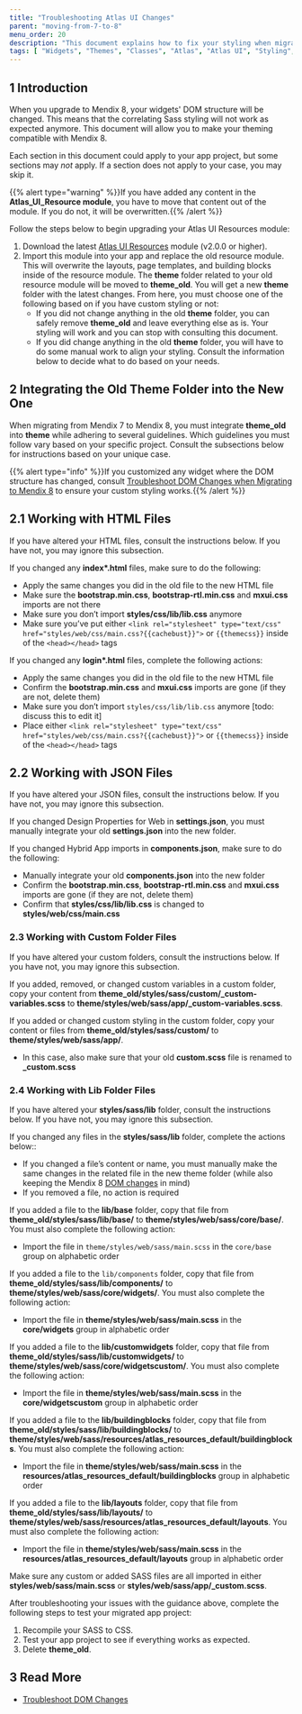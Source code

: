 ```yaml
---
title: "Troubleshooting Atlas UI Changes"
parent: "moving-from-7-to-8"
menu_order: 20
description: "This document explains how to fix your styling when migrating a project from Mendix 7 to Mendix 8."
tags: [ "Widgets", "Themes", "Classes", "Atlas", "Atlas UI", "Styling", "SASS", "CSS"]
---
```


## 1 Introduction

When you upgrade to Mendix 8, your widgets' DOM structure will be changed. This means that the correlating Sass styling will not work as expected anymore. This document will allow you to make your theming compatible with Mendix 8.

Each section in this document could apply to your app project, but some sections may *not* apply. If a section does not apply to your case, you may skip it.

{{% alert type="warning" %}}If you have added any content in the **Atlas_UI_Resource module**, you have to move that content out of the module. If you do not, it will be overwritten.{{% /alert %}}

Follow the steps below to begin upgrading your Atlas UI Resources module:

1. Download the latest [Atlas UI Resources](https://appstore.home.mendix.com/link/app/104730/) module (v2.0.0 or higher).
2. Import this module into your app and replace the old resource module. This will overwrite the layouts, page templates, and building blocks inside of the resource module. The **theme** folder related to your old resource module will be moved to **theme_old**. You will get a new **theme** folder with the latest changes. From here, you must choose one of the following based on if you have custom styling or not:<br />
	* If you did not change anything in the old **theme** folder, you can safely remove **theme_old** and leave everything else as is. Your styling will work and you can stop with consulting this document. <br />
	* If you did change anything in the old **theme** folder, you will have to do some manual work to align your styling. Consult the information below to decide what to do based on your needs.

## 2 Integrating the Old Theme Folder into the New One

When migrating from Mendix 7 to Mendix 8, you must integrate **theme_old** into **theme** while adhering to several guidelines. Which guidelines you must follow vary based on your specific project. Consult the subsections below for instructions based on your unique case.

{{% alert type="info" %}}If you customized any widget where the DOM structure has changed, consult [Troubleshoot DOM Changes when Migrating to Mendix 8](migration-dom-issues) to ensure your custom styling works.{{% /alert %}}

## 2.1 Working with HTML Files

If you have altered your HTML files, consult the instructions below. If you have not, you may ignore this subsection.

If you changed any **index\*.html** files, make sure to do the following:

* Apply the same changes you did in the old file to the new HTML file
* Make sure the **bootstrap.min.css**, **bootstrap-rtl.min.css** and **mxui.css** imports are not there
* Make sure you don’t import **styles/css/lib/lib.css** anymore
* Make sure you’ve put either `<link rel="stylesheet" type="text/css" href="styles/web/css/main.css?{{cachebust}}">` or `{{themecss}}` inside of the `<head></head>` tags

If you changed any **login\*.html** files, complete the following actions:

* Apply the same changes you did in the old file to the new HTML file
* Confirm the **bootstrap.min.css** and **mxui.css** imports are gone (if they are not, delete them)
* Make sure you don’t import `styles/css/lib/lib.css` anymore [todo: discuss this to edit it]
* Place either `<link rel="stylesheet" type="text/css" href="styles/web/css/main.css?{{cachebust}}">` or `{{themecss}}` inside of the `<head></head>` tags

## 2.2 Working with JSON Files

If you have altered your JSON files, consult the instructions below. If you have not, you may ignore this subsection.

If you changed Design Properties for Web in **settings.json**, you must manually integrate your old **settings.json** into the new folder.

If you changed Hybrid App imports in **components.json**, make sure to do the following:

* Manually integrate your old **components.json** into the new folder
* Confirm the **bootstrap.min.css**, **bootstrap-rtl.min.css** and **mxui.css** imports are gone (if they are not, delete them)
* Confirm that **styles/css/lib/lib.css** is changed to **styles/web/css/main.css**

### 2.3 Working with Custom Folder Files

If you have altered your custom folders, consult the instructions below. If you have not, you may ignore this subsection.

If you added, removed, or changed custom variables in a custom folder, copy your content from **theme_old/styles/sass/custom/_custom-variables.scss** to **theme/styles/web/sass/app/_custom-variables.scss**.

If you added or changed custom styling in the custom folder, copy your content or files from **theme_old/styles/sass/custom/** to **theme/styles/web/sass/app/**.
* In this case, also make sure that your old **custom.scss** file is renamed to **_custom.scss**

### 2.4 Working with Lib Folder Files

If you have altered your **styles/sass/lib** folder, consult the instructions below. If you have not, you may ignore this subsection.

If you changed any files in the **styles/sass/lib** folder, complete the actions below::

* If you changed a file’s content or name, you must manually make the same changes in the related file in the new theme folder (while also keeping the Mendix 8 [DOM changes](migration-dom-issues) in mind)
* If you removed a file, no action is required

If you added a file to the **lib/base** folder, copy that file from **theme_old/styles/sass/lib/base/** to **theme/styles/web/sass/core/base/**. You must also complete the following action:

* Import the file in `theme/styles/web/sass/main.scss` in the `core/base` group on alphabetic order

If you added a file to the `lib/components` folder, copy that file from **theme_old/styles/sass/lib/components/** to **theme/styles/web/sass/core/widgets/**. You must also complete the following action:

* Import the file in **theme/styles/web/sass/main.scss** in the **core/widgets** group in alphabetic order

If you added a file to the **lib/customwidgets** folder, copy that file from **theme_old/styles/sass/lib/customwidgets/** to **theme/styles/web/sass/core/widgetscustom/**. You must also complete the following action:

* Import the file in **theme/styles/web/sass/main.scss** in the **core/widgetscustom** group in alphabetic order

If you added a file to the **lib/buildingblocks** folder, copy that file from **theme_old/styles/sass/lib/buildingblocks/** to **theme/styles/web/sass/resources/atlas_resources_default/buildingblocks**. You must also complete the following action:

* Import the file in **theme/styles/web/sass/main.scss** in the **resources/atlas_resources_default/buildingblocks** group in alphabetic order

If you added a file to the **lib/layouts** folder, copy that file from **theme_old/styles/sass/lib/layouts/** to **theme/styles/web/sass/resources/atlas_resources_default/layouts**. You must also complete the following action:

* Import the file in **theme/styles/web/sass/main.scss** in the **resources/atlas_resources_default/layouts** group in alphabetic order

Make sure any custom or added SASS files are all imported in either **styles/web/sass/main.scss** or **styles/web/sass/app/_custom.scss**.

After troubleshooting your issues with the guidance above, complete the following steps to test your migrated app project:

1. Recompile your SASS to CSS.
2. Test your app project to see if everything works as expected.
3. Delete **theme_old**.

## 3 Read More

* [Troubleshoot DOM Changes](migration-dom-issues)
